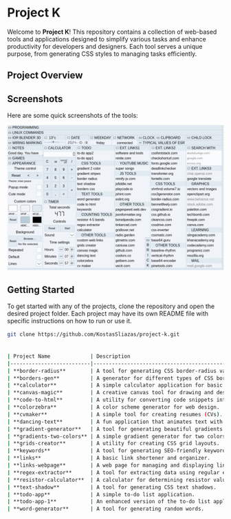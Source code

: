 # Project K

Welcome to **Project K**! This repository contains a collection of web-based tools and applications designed to simplify various tasks and enhance productivity for developers and designers. Each tool serves a unique purpose, from generating CSS styles to managing tasks efficiently.

## Project Overview

## Screenshots

Here are some quick screenshots of the tools:

![Project K Screenshot](screenshots.png)

## Getting Started

To get started with any of the projects, clone the repository and open the desired project folder. Each project may have its own README file with specific instructions on how to run or use it.

```bash
git clone https://github.com/KostasSliazas/project-k.git


| Project Name             | Description                                               | Quick Link                  |
|--------------------------|-----------------------------------------------------------|-----------------------------|
| **border-radius**        | A tool for generating CSS border-radius values.          | [Live Demo](https://kostassliazas.github.io/project-k/border-radius)             |
| **borders-gen**          | A generator for different types of CSS borders.          | [Live Demo](https://kostassliazas.github.io/project-k/borders-gen)             |
| **calculator**           | A simple calculator application for basic arithmetic operations. | [Live Demo](https://kostassliazas.github.io/project-k/calculator)         |
| **canvas-magic**         | A creative canvas tool for drawing and designing.        | [Live Demo](https://kostassliazas.github.io/project-k/canvas-magic)             |
| **code-to-html**         | A utility for converting code snippets into HTML format. | [Live Demo](https://kostassliazas.github.io/project-k/code-to-html)             |
| **colorzebra**           | A color scheme generator for web design.                 | [Live Demo](https://kostassliazas.github.io/project-k/colorzebra)           |
| **cvmaker**              | A simple tool for creating resumes (CVs).                | [Live Demo](https://kostassliazas.github.io/project-k/cvmaker)              |
| **dancing-text**         | A fun application that animates text with various effects.| [Live Demo](https://kostassliazas.github.io/project-k/dancing-text)         |
| **gradient-generator**   | A tool for generating beautiful gradients.                | [Live Demo](https://kostassliazas.github.io/project-k/gradient-generator)   |
| **gradients-two-colors** | A simple gradient generator for two colors.              | [Live Demo](https://kostassliazas.github.io/project-k/gradients-two-colors) |
| **grids-creator**        | A utility for creating CSS grid layouts.                 | [Live Demo](https://kostassliazas.github.io/project-k/grids-creator)        |
| **keywords**             | A tool for generating SEO-friendly keywords.             | [Live Demo](https://kostassliazas.github.io/project-k/keywords)             |
| **links**                | A basic link shortener and organizer.                    | [Live Demo](https://kostassliazas.github.io/project-k/links)                |
| **links-webpage**        | A web page for managing and displaying links.            | [Live Demo](https://kostassliazas.github.io/project-k/links-webpage)        |
| **regex-extractor**      | A tool for extracting data using regular expressions.    | [Live Demo](https://kostassliazas.github.io/project-k/regex-extractor)      |
| **resistor-calculator**  | A calculator for determining resistor values.            | [Live Demo](https://kostassliazas.github.io/project-k/resistor-calculator)  |
| **text-shadow**          | A tool for generating CSS text shadows.                  | [Live Demo](https://kostassliazas.github.io/project-k/text-shadow)          |
| **todo-app**             | A simple to-do list application.                          | [Live Demo](https://kostassliazas.github.io/project-k/todo-app)             |
| **todo-app-1**           | An enhanced version of the to-do list application.       | [Live Demo](https://kostassliazas.github.io/project-k/todo-app-1)           |
| **word-generator**       | A tool for generating random words.                       | [Live Demo](https://kostassliazas.github.io/project-k/word-generator)       |

